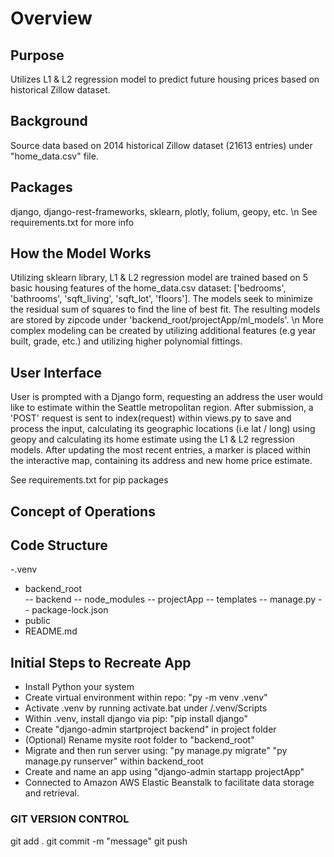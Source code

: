 # Overview
## Purpose
Utilizes L1 & L2 regression model to predict future housing prices based on historical Zillow dataset.
## Background
Source data based on 2014 historical Zillow dataset (21613 entries) under "home_data.csv" file.
## Packages
django, django-rest-frameworks, sklearn, plotly, folium, geopy, etc. \n
See requirements.txt for more info


## How the Model Works
Utilizing sklearn library, L1 & L2 regression model are trained based on 5 basic housing features of the home_data.csv dataset: ['bedrooms', 'bathrooms', 'sqft_living', 'sqft_lot', 'floors']. The models seek to minimize the residual sum of squares to find the line of best fit. The resulting models are stored by zipcode under 'backend_root/projectApp/ml_models'. \n
More complex modeling can be created by utilizing additional features (e.g year built, grade, etc.) and utilizing higher polynomial fittings. 

## User Interface 
User is prompted with a Django form, requesting an address the user would like to estimate within the Seattle metropolitan region. After submission, a 'POST' request is sent to index(request) within views.py to save and process the input, calculating its geographic locations (i.e lat / long) using geopy and calculating its home estimate using the L1 & L2 regression models. After updating the most recent entries, a marker is placed within the interactive map, containing its address and new home price estimate. 

See requirements.txt for pip packages
## Concept of Operations
## Code Structure
-.venv
- backend_root  
-- backend
-- node_modules
-- projectApp
-- templates
-- manage.py
-- package-lock.json
- public
- README.md

## Initial Steps to Recreate App 
- Install Python your system
- Create virtual environment within repo: "py -m venv .venv"
- Activate .venv by running activate.bat under /.venv/Scripts
- Within .venv, install django via pip: "pip install django"
- Create "django-admin startproject backend" in project folder
- (Optional) Rename mysite root folder to "backend_root"
- Migrate and then run server using: "py manage.py migrate" "py manage.py runserver"
within backend_root
- Create and name an app using "django-admin startapp projectApp"
- Connected to Amazon AWS Elastic Beanstalk to facilitate data storage and retrieval.
### GIT VERSION CONTROL
git add .
git commit -m "message"
git push